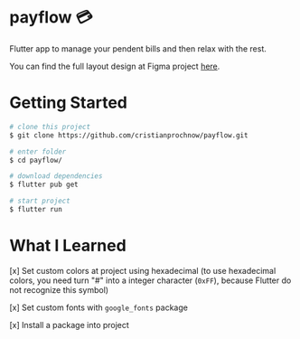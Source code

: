 # payflow 💳
Flutter app to manage your pendent bills and then relax with the rest.

You can find the full layout design at Figma project [here][figma].

# Getting Started
```bash
# clone this project
$ git clone https://github.com/cristianprochnow/payflow.git

# enter folder
$ cd payflow/

# download dependencies
$ flutter pub get

# start project
$ flutter run
```
# What I Learned
[x] Set custom colors at project using hexadecimal (to use hexadecimal colors, you need turn "#" into a integer character (`0xFF`), because Flutter do not recognize this symbol)

[x] Set custom fonts with `google_fonts` package

[x] Install a package into project


[figma]: https://www.figma.com/community/file/991337911070600335/PayFlow
